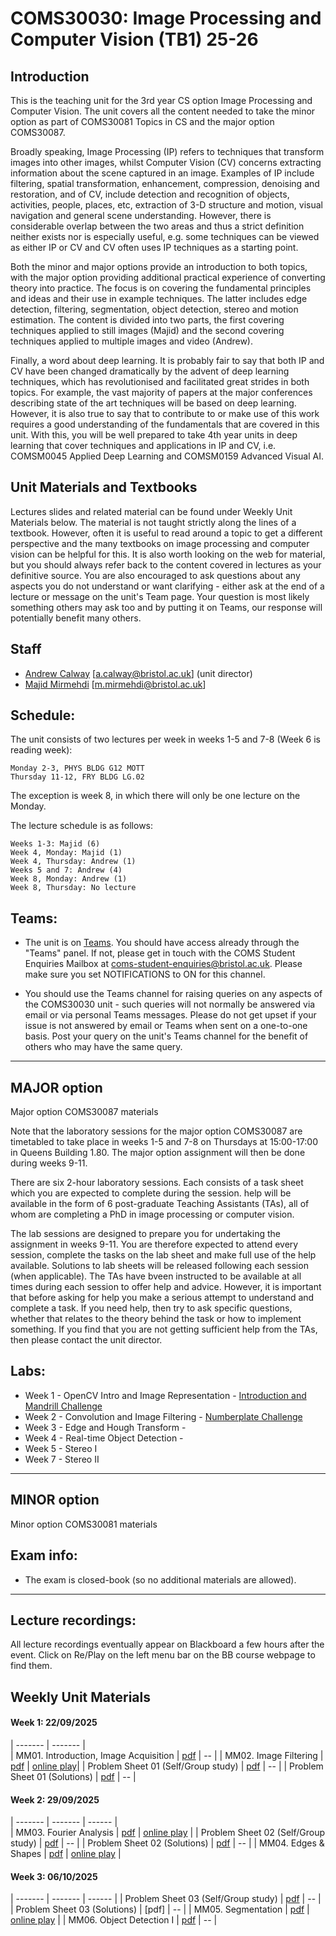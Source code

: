 # COMS30030: Image Processing and Computer Vision  (TB1) 25-26

## Introduction

This is the teaching unit for the 3rd year CS option Image Processing and Computer Vision. The unit covers all the content needed to take the minor option as part of COMS30081 Topics in CS and the major option COMS30087.

Broadly speaking, Image Processing (IP) refers to techniques that transform images into other images, whilst Computer Vision (CV) concerns extracting information about the scene captured in an image. Examples of IP include filtering, spatial transformation, enhancement, compression, denoising and restoration, and of CV, include detection and recognition of objects, activities, people, places, etc, extraction of 3-D structure and motion, visual navigation and general scene understanding. However, there is considerable overlap between the two areas and thus a strict definition neither exists nor is especially useful, e.g. some techniques can be viewed as either IP or CV and CV often uses IP techniques as a starting point.

Both the minor and major options provide an introduction to both topics, with the major option providing additional practical experience of converting theory into practice. The focus is on covering the fundamental principles and ideas and their use in example techniques. The latter includes edge detection, filtering, segmentation, object detection, stereo and motion estimation. The content is divided into two parts, the first covering techniques applied to still images (Majid) and the second covering techniques applied to multiple images and video (Andrew).

Finally, a word about deep learning. It is probably fair to say that both IP and CV have been changed dramatically by the advent of deep learning techniques, which has revolutionised and facilitated great strides in both topics. For example, the vast majority of papers at the major conferences describing state of the art techniques will be based on deep learning. However, it is also true to say that to contribute to or make use of this work requires a good understanding of the fundamentals that are covered in this unit. With this, you will be well prepared to take 4th year units in deep learning that cover techniques and applications in IP and CV, i.e. COMSM0045 Applied Deep Learning and COMSM0159 Advanced Visual AI.

## Unit Materials and Textbooks

Lectures slides and related material can be found under Weekly Unit Materials below.  The material is not taught strictly along the lines of a textbook. However, often it is useful to read around a topic to get a different perspective and the many textbooks on image processing and computer vision can be helpful for this. It is also worth looking on the web for material, but you should always refer back to the content covered in lectures as your definitive source. You are also encouraged to ask questions about any aspects you do not understand or want clarifying - either ask at the end of a lecture or message on the unit's Team page. Your question is most likely something others may ask too and by putting it on Teams, our response will potentially benefit many others.

## Staff

- [Andrew Calway](http://people.cs.bris.ac.uk/~andrew/) [a.calway@bristol.ac.uk] (unit director)
- [Majid Mirmehdi](https://majidmirmehdi.github.io/) [m.mirmehdi@bristol.ac.uk]  



## Schedule:

The unit consists of two lectures per week in weeks 1-5 and 7-8 (Week 6 is reading week):

    Monday 2-3, PHYS BLDG G12 MOTT
    Thursday 11-12, FRY BLDG LG.02

The exception is week 8, in which there will only be one lecture on the Monday.

The lecture schedule is as follows:

    Weeks 1-3: Majid (6)
    Week 4, Monday: Majid (1)
    Week 4, Thursday: Andrew (1)
    Weeks 5 and 7: Andrew (4)
    Week 8, Monday: Andrew (1)
    Week 8, Thursday: No lecture



## Teams:
* The unit is on [Teams](https://teams.microsoft.com/l/team/19%3An35qiHInXDHOy9VFZwldDwchJNSb7BcvzpLTNPWIX6A1%40thread.tacv2/conversations?groupId=5ebc2a58-b6aa-4600-8422-b28912b2c07b&tenantId=b2e47f30-cd7d-4a4e-a5da-b18cf1a4151b).  You should have access already through the "Teams" panel.  If not, please get in touch with the COMS Student Enquiries Mailbox at coms-student-enquiries@bristol.ac.uk. Please make sure you set NOTIFICATIONS to ON for this channel.

* You should use the Teams channel for raising queries on any aspects of the COMS30030 unit - such queries will not normally be answered via email or via personal Teams messages. Please do not get upset if your issue is not answered by email or Teams when sent on a one-to-one basis. Post your query on the unit's Teams channel for the benefit of others who may have the same query.

---

## MAJOR option

Major option COMS30087 materials

Note that the laboratory sessions for the major option COMS30087 are timetabled to take place in weeks 1-5 and 7-8 on Thursdays at 15:00-17:00 in Queens Building 1.80. The major option assignment will then be done during weeks 9-11.

There are six 2-hour laboratory sessions. Each consists of a task sheet which you are expected to complete during the session. help will be available in the form of 6 post-graduate Teaching Assistants (TAs), all of whom are completing a PhD in image processing or computer vision.

The lab sessions are designed to prepare you for undertaking the assignment in weeks 9-11. You are therefore expected to attend every session, complete the tasks on the lab sheet and make full use of the help available. Solutions to lab sheets will be released following each session (when applicable). The TAs have bveen instructed to be available at all times during each session to offer help and advice. However, it is important that before asking for help you make a serious attempt to understand and complete a task. If you need help, then try to ask specific questions, whether that relates to the theory behind the task or how to implement something. If you find that you are not getting sufficient help from the TAs, then please contact the unit director.

## Labs:
- Week 1 - OpenCV Intro and Image Representation - [Introduction and Mandrill Challenge](https://github.com/cs-uob/COMS30030/tree/main/Lab1-Intro-MandrillChallenge)
- Week 2 - Convolution and Image Filtering -  [Numberplate Challenge](https://github.com/cs-uob/COMS30030/tree/main/Lab2-Number-Plate-Challenge)
- Week 3 - Edge and Hough Transform -
- Week 4 - Real-time Object Detection -
- Week 5 - Stereo I
- Week 7 - Stereo II



---

## MINOR option

Minor option COMS30081 materials

## Exam info:
* The exam is closed-book (so no additional materials are allowed).

---

## Lecture recordings:
All lecture recordings eventually appear on Blackboard a few hours after the event. Click on Re/Play on the left menu bar on the BB course webpage to find them.

## Weekly Unit Materials

#### Week 1: 22/09/2025

  | ------- | ------- |     
  | MM01. Introduction, Image Acquisition | [pdf](https://github.com/cs-uob/COMS30030/tree/main/Slides/MM01-Intro-Acquisition.pdf) | -- |
  | MM02. Image Filtering | [pdf](https://github.com/cs-uob/COMS30030/tree/main/Slides/MM02-Filtering.pdf) |  [online play](https://setosa.io/ev/image-kernels/)|
  | Problem Sheet 01 (Self/Group study) | [pdf](https://github.com/cs-uob/COMS30030/tree/main/ProblemSheets/ProblemSheet-IPCV-MM01.pdf) | -- |
  | Problem Sheet 01 (Solutions) | [pdf](https://github.com/cs-uob/COMS30030/tree/main/ProblemSheets/ProblemSheet-IPCV-MM01-Solutions.pdf)  | -- |

#### Week 2: 29/09/2025

  | ------- | ------- |   ------ |  
  | MM03. Fourier Analysis | [pdf](https://github.com/cs-uob/COMS30030/tree/main/Slides/MM03-Fourier.pdf) | [online play](https://bigwww.epfl.ch/demo/ip/demos/FFT/) |
  | Problem Sheet 02 (Self/Group study) | [pdf](https://github.com/cs-uob/COMS30030/tree/main/ProblemSheets/ProblemSheet-IPCV-MM02.pdf) | -- |
  | Problem Sheet 02 (Solutions) | [pdf](https://github.com/cs-uob/COMS30030/tree/main/ProblemSheets/ProblemSheet-IPCV-MM02-Solutions.pdf)  | -- |
  | MM04. Edges & Shapes | [pdf](https://github.com/cs-uob/COMS30030/tree/main/Slides/MM04-EdgesShapes.pdf) | [online play](https://www.aber.ac.uk/~dcswww/Dept/Teaching/CourseNotes/current/CS34110/hough.html)  |

#### Week 3: 06/10/2025

  | ------- | ------- | ------ |
  | Problem Sheet 03 (Self/Group study) | [pdf](https://github.com/cs-uob/COMS30030/tree/main/ProblemSheets/ProblemSheet-IPCV-MM02.pdf) |  -- |
  | Problem Sheet 03 (Solutions) | [pdf]  | -- |
  | MM05. Segmentation | [pdf](https://github.com/cs-uob/COMS30030/tree/main/Slides/MM05-Segmentation.pdf) | [online play](https://www.naftaliharris.com/blog/visualizing-k-means-clustering/) |
  | MM06. Object Detection I | [pdf](https://github.com/cs-uob/COMS30030/tree/main/Slides/MM06-ObjectDetection.pdf) | -- |
